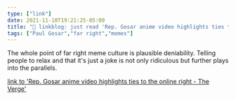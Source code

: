 ```yaml
---
type: ["link"]
date: 2021-11-10T19:21:25-05:00
title: "🔗 linkblog: just read 'Rep. Gosar anime video highlights ties to the online right - The Verge'"
tags: ["Paul Gosar","far right","memes"]
---
```

The whole point of far right meme culture is plausible deniability. Telling people to relax and that it's just a joke is not only ridiculous but further plays into the parallels.
 
[link to 'Rep. Gosar anime video highlights ties to the online right - The Verge'](https://www.theverge.com/2021/11/10/22775337/gosar-anime-video-aoc-mccarthy-attack-on-titan-far-right-meme-culture)
